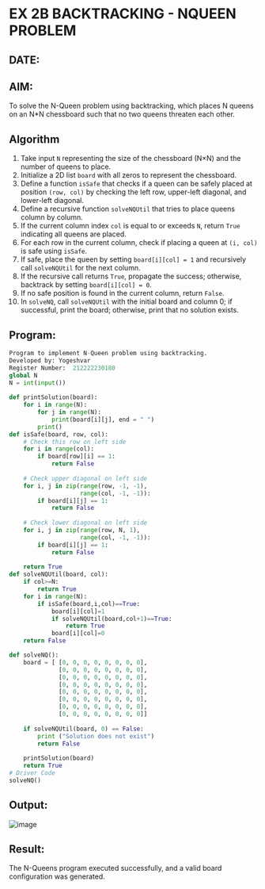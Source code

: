 # EX 2B BACKTRACKING - NQUEEN PROBLEM
## DATE:
## AIM:
To solve the N-Queen problem using backtracking, which places N queens on an N*N chessboard such that no two queens threaten each other.


## Algorithm
1. Take input `N` representing the size of the chessboard (N×N) and the number of queens to place.  
2. Initialize a 2D list `board` with all zeros to represent the chessboard.  
3. Define a function `isSafe` that checks if a queen can be safely placed at position `(row, col)` by checking the left row, upper-left diagonal, and lower-left diagonal.  
4. Define a recursive function `solveNQUtil` that tries to place queens column by column.  
5. If the current column index `col` is equal to or exceeds `N`, return `True` indicating all queens are placed.  
6. For each row in the current column, check if placing a queen at `(i, col)` is safe using `isSafe`.  
7. If safe, place the queen by setting `board[i][col] = 1` and recursively call `solveNQUtil` for the next column.  
8. If the recursive call returns `True`, propagate the success; otherwise, backtrack by setting `board[i][col] = 0`.  
9. If no safe position is found in the current column, return `False`.  
10. In `solveNQ`, call `solveNQUtil` with the initial board and column 0; if successful, print the board; otherwise, print that no solution exists.   

## Program:
```python
Program to implement N-Queen problem using backtracking.
Developed by: Yogeshvar
Register Number:  212222230180
global N
N = int(input())
 
def printSolution(board):
    for i in range(N):
        for j in range(N):
            print(board[i][j], end = " ")
        print()
def isSafe(board, row, col):
    # Check this row on left side
    for i in range(col):
        if board[row][i] == 1:
            return False
 
    # Check upper diagonal on left side
    for i, j in zip(range(row, -1, -1),
                    range(col, -1, -1)):
        if board[i][j] == 1:
            return False
 
    # Check lower diagonal on left side
    for i, j in zip(range(row, N, 1),
                    range(col, -1, -1)):
        if board[i][j] == 1:
            return False
 
    return True
def solveNQUtil(board, col):
    if col>=N:
        return True
    for i in range(N):
        if isSafe(board,i,col)==True:
            board[i][col]=1
            if solveNQUtil(board,col+1)==True:
                return True
            board[i][col]=0
    return False

def solveNQ():
    board = [ [0, 0, 0, 0, 0, 0, 0, 0],
              [0, 0, 0, 0, 0, 0, 0, 0],
              [0, 0, 0, 0, 0, 0, 0, 0],
              [0, 0, 0, 0, 0, 0, 0, 0],
              [0, 0, 0, 0, 0, 0, 0, 0],
              [0, 0, 0, 0, 0, 0, 0, 0],
              [0, 0, 0, 0, 0, 0, 0, 0],
              [0, 0, 0, 0, 0, 0, 0, 0]]
 
    if solveNQUtil(board, 0) == False:
        print ("Solution does not exist")
        return False
 
    printSolution(board)
    return True
# Driver Code
solveNQ()
```

## Output:
![image](https://github.com/user-attachments/assets/505a78a1-ef57-4571-bb86-3e0e07ff680e)

## Result:
The N-Queens program executed successfully, and a valid board configuration was generated.
